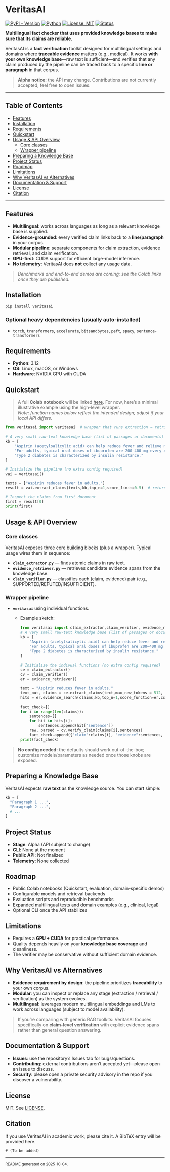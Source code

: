 # VeritasAI

[![PyPI - Version](https://img.shields.io/pypi/v/veritasai.svg)](https://pypi.org/project/veritasai/)
[![Python](https://img.shields.io/badge/python-3.12-blue.svg)](https://www.python.org/)
[![License: MIT](https://img.shields.io/badge/License-MIT-yellow.svg)](LICENSE)
[![Status](https://img.shields.io/badge/status-alpha-orange.svg)](#project-status)

**Multilingual fact checker that uses provided knowledge bases to make sure that its claims are reliable.**

VeritasAI is a **fact verification** toolkit designed for multilingual settings and domains where **traceable evidence** matters (e.g., medical). It works **with your own knowledge base**—raw text is sufficient—and verifies that any claim produced by the pipeline can be traced back to a specific **line or paragraph** in that corpus.

> **Alpha notice:** the API may change. Contributions are not currently accepted; feel free to open issues.

---

## Table of Contents

- [Features](#features)
- [Installation](#installation)
- [Requirements](#requirements)
- [Quickstart](#quickstart)
- [Usage & API Overview](#usage--api-overview)
  - [Core classes](#core-classes)
  - [Wrapper pipeline](#wrapper-pipeline)
- [Preparing a Knowledge Base](#preparing-a-knowledge-base)
- [Project Status](#project-status)
- [Roadmap](#roadmap)
- [Limitations](#limitations)
- [Why VeritasAI vs Alternatives](#why-veritasai-vs-alternatives)
- [Documentation & Support](#documentation--support)
- [License](#license)
- [Citation](#citation)

---

## Features

- **Multilingual**: works across languages as long as a relevant knowledge base is supplied.
- **Evidence-grounded**: every verified claim links back to a **line/paragraph** in your corpus.
- **Modular pipeline**: separate components for claim extraction, evidence retrieval, and claim verification.
- **GPU-first**: CUDA support for efficient large-model inference.
- **No telemetry**: VeritasAI does **not** collect any usage data.

> _Benchmarks and end-to-end demos are coming; see the Colab links once they are published._

## Installation

```bash
pip install veritasai
```

### Optional heavy dependencies (usually auto-installed)

- `torch`, `transformers`, `accelerate`, `bitsandbytes`, `peft`, `spacy`, `sentence-transformers`

## Requirements

- **Python**: 3.12
- **OS**: Linux, macOS, or Windows
- **Hardware**: NVIDIA GPU with CUDA

## Quickstart

> A full **Colab notebook** will be linked [here](https://colab.research.google.com/drive/1C8caA_1QsIpfWnEB19CoCgtKNinwg0dC?usp=sharing). For now, here’s a minimal illustrative example using the high-level wrapper.  
> _Note: function names below reflect the intended design; adjust if your local API differs._

```python
from veritasai import veritasai  # wrapper that runs extraction → retrieval → verification

# A very small raw-text knowledge base (list of passages or documents)
kb = [
    "Aspirin (acetylsalicylic acid) can help reduce fever and relieve minor aches.",
    "For adults, typical oral doses of ibuprofen are 200–400 mg every 4–6 hours as needed.",
    "Type 2 diabetes is characterized by insulin resistance."
]

# Initialize the pipeline (no extra config required)
vai = veritasai() 

texts = ["Aspirin reduces fever in adults."]
result = vai.extract_claims(texts,kb,top_n=1,score_limit=0.5)  # returns a structured object with claims, evidence, and verdicts

# Inspect the claims from first document
first = result[0]
print(first)
```

## Usage & API Overview

### Core classes

VeritasAI exposes three core building blocks (plus a wrapper). Typical usage wires them in sequence:

- **`claim_extractor.py`** — finds atomic claims in raw text.
- **`evidence_retriever.py`** — retrieves candidate evidence spans from the knowledge base.
- **`claim_verifier.py`** — classifies each (claim, evidence) pair (e.g., SUPPORTED/REFUTED/INSUFFICIENT).

### Wrapper pipeline

- **`veritasai`** using individual functions.
  - Example sketch:

    ```python
    from veritasai import claim_extractor,claim_verifier, evidence_retriever
	# A very small raw-text knowledge base (list of passages or documents)
	kb = [
		"Aspirin (acetylsalicylic acid) can help reduce fever and relieve minor aches.",
		"For adults, typical oral doses of ibuprofen are 200–400 mg every 4–6 hours as needed.",
		"Type 2 diabetes is characterized by insulin resistance."
	]

	# Initialize the indivual functions (no extra config required)
	ce = claim_extractor()
	cv = claim_verifier()
	er = evidence_retriever()

	text = "Aspirin reduces fever in adults."
	text_out, claims = ce.extract_claims(text,max_new_tokens = 512, temperature= 0.1, top_p= 0.80)
	hits = er.evidence_search(claims,kb,top_n=1,score_function=er.cos_sim2,score_limit=0.5)

	fact_check=[]
	for i in range(len(claims)):
		sentences=[]
		for hit in hits[i]:
			sentences.append(hit["sentence"])
		raw, parsed = cv.verify_claim(claims[i],sentences)
		fact_check.append({"claim":claims[i], "evidence":sentences, "labels":parsed})
	print(fact_check)
    ```

> **No config needed:** the defaults should work out-of-the-box; customize models/parameters as needed once those knobs are exposed.

## Preparing a Knowledge Base

VeritasAI expects **raw text** as the knowledge source. You can start simple:

```python
kb = [
  "Paragraph 1 ...",
  "Paragraph 2 ...",
  # ...
]
```


## Project Status

- **Stage**: Alpha (API subject to change)
- **CLI**: None at the moment
- **Public API**: Not finalized
- **Telemetry**: None collected

## Roadmap

- Public Colab notebooks (Quickstart, evaluation, domain-specific demos)
- Configurable models and retrieval backends
- Evaluation scripts and reproducible benchmarks
- Expanded multilingual tests and domain examples (e.g., clinical, legal)
- Optional CLI once the API stabilizes

## Limitations

- Requires a **GPU + CUDA** for practical performance.
- Quality depends heavily on your **knowledge base coverage** and cleanliness.
- The verifier may be conservative without sufficient domain evidence.

## Why VeritasAI vs Alternatives

- **Evidence requirement by design**: the pipeline prioritizes **traceability** to your own corpus.
- **Modular**: you can inspect or replace any stage (extraction / retrieval / verification) as the system evolves.
- **Multilingual**: leverages modern multilingual embeddings and LMs to work across languages (subject to model availability).

> If you’re comparing with generic RAG toolkits: VeritasAI focuses specifically on **claim-level verification** with explicit evidence spans rather than general question answering.

## Documentation & Support

- **Issues**: use the repository’s Issues tab for bugs/questions.
- **Contributing**: external contributions aren’t accepted yet—please open an issue to discuss.
- **Security**: please open a private security advisory in the repo if you discover a vulnerability.

## License

MIT. See [LICENSE](LICENSE).

## Citation

If you use VeritasAI in academic work, please cite it. A BibTeX entry will be provided here.

```text
# (To be added)
```

---

<sub>README generated on 2025-10-04.</sub>